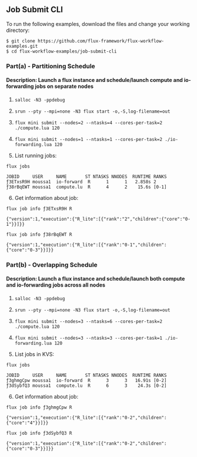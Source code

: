 ## Job Submit CLI

To run the following examples, download the files and change your working directory:

```
$ git clone https://github.com/flux-framework/flux-workflow-examples.git
$ cd flux-workflow-examples/job-submit-cli
```

### Part(a) - Partitioning Schedule

#### Description: Launch a flux instance and schedule/launch compute and io-forwarding jobs on separate nodes

1. `salloc -N3 -ppdebug`

2. `srun --pty --mpi=none -N3 flux start -o,-S,log-filename=out`

3. `flux mini submit --nodes=2 --ntasks=4 --cores-per-task=2 ./compute.lua 120`

4. `flux mini submit --nodes=1 --ntasks=1 --cores-per-task=2 ./io-forwarding.lua 120`

5. List running jobs:

`flux jobs`

```  
JOBID     USER     NAME       ST NTASKS NNODES  RUNTIME RANKS
ƒ3ETxsR9H moussa1  io-forward  R      1      1   2.858s 2
ƒ38rBqEWT moussa1  compute.lu  R      4      2    15.6s [0-1]
```

6. Get information about job:

`flux job info ƒ3ETxsR9H R`

```
{"version":1,"execution":{"R_lite":[{"rank":"2","children":{"core":"0-1"}}]}}
```

`flux job info ƒ38rBqEWT R`

```
{"version":1,"execution":{"R_lite":[{"rank":"0-1","children":{"core":"0-3"}}]}}
```

### Part(b) - Overlapping Schedule

#### Description: Launch a flux instance and schedule/launch both compute and io-forwarding jobs across all nodes

1. `salloc -N3 -ppdebug`

2. `srun --pty --mpi=none -N3 flux start -o,-S,log-filename=out`

3. `flux mini submit --nodes=3 --ntasks=6 --cores-per-task=2 ./compute.lua 120`

4. `flux mini submit --nodes=3 --ntasks=3 --cores-per-task=1 ./io-forwarding.lua 120`

5. List jobs in KVS:

`flux jobs`

```
JOBID     USER     NAME       ST NTASKS NNODES  RUNTIME RANKS
ƒ3ghmgCpw moussa1  io-forward  R      3      3   16.91s [0-2]
ƒ3dSybfQ3 moussa1  compute.lu  R      6      3    24.3s [0-2]

```

6. Get information about job:

`flux job info ƒ3ghmgCpw R`

```
{"version":1,"execution":{"R_lite":[{"rank":"0-2","children":{"core":"4"}}]}}
```

`flux job info ƒ3dSybfQ3 R`

```
{"version":1,"execution":{"R_lite":[{"rank":"0-2","children":{"core":"0-3"}}]}}
```
